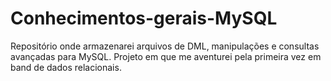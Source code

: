 # Conhecimentos-gerais-MySQL
Repositório onde armazenarei arquivos de DML, manipulações e consultas avançadas para MySQL. Projeto em que me aventurei pela primeira vez em band de dados relacionais.
